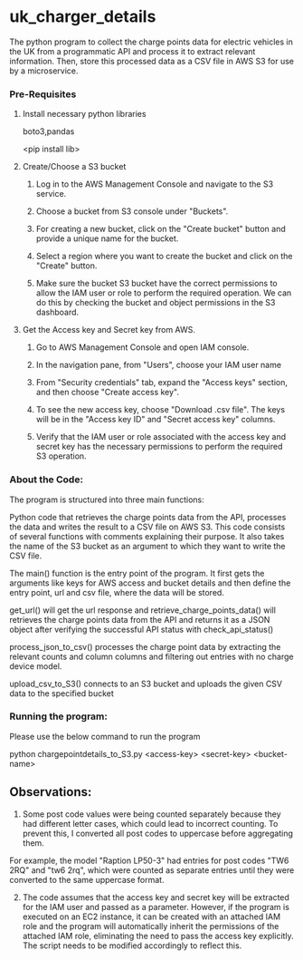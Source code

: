 # uk_charger_details


The python program to collect the charge points data for electric vehicles in the UK from a programmatic API and process it to extract relevant information. Then, store this processed data as a CSV file in AWS S3 for use by a microservice.

### Pre-Requisites

1. Install necessary python libraries

   boto3,pandas

   &lt;pip install lib>

2. Create/Choose a S3 bucket 

   1. Log in to the AWS Management Console and navigate to the S3 service.

   2. Choose a bucket from S3 console under "Buckets".

   2. For creating a new bucket, click on the "Create bucket" button and provide a unique name for the bucket.

   3. Select a region where you want to create the bucket and click on the "Create" button.

   4. Make sure the bucket S3 bucket have the correct permissions to allow the IAM user or role to perform the required operation. We can do this by checking the bucket and object permissions in the S3 dashboard.

3. Get the Access key and Secret key from AWS.

   

   1. Go to AWS Management Console and open IAM console.

   2. In the navigation pane, from "Users", choose your IAM user name

   3. From "Security credentials" tab, expand the "Access keys" section, and then choose "Create access key".

   4. To see the new access key, choose "Download .csv file". The keys will be in the "Access key ID" and "Secret access key" columns.

   5. Verify that the IAM user or role associated with the access key and secret key has the necessary permissions to perform the required S3 operation.

### About the Code:

The program is structured into three main functions:

Python code that retrieves the charge points data from the API, processes the data and writes the result to a CSV file on AWS S3. This code consists of several functions with comments explaining their purpose. It also takes the name of the S3 bucket as an argument to which they want to write the CSV file.

The main() function is the entry point of the program. It first gets the arguments like keys for AWS access and bucket details and then define the entry point, url and csv file, where the data will be stored.

get_url() will get the url response and retrieve_charge_points_data() will retrieves the charge points data from the API and returns it as a JSON object after verifying the successful API status with check_api_status()

process_json_to_csv() processes the charge point data by extracting the relevant counts and column columns and filtering out entries with no charge device model. 

upload_csv_to_S3() connects to an S3 bucket and uploads the given CSV data to the specified bucket

### Running the program:

Please use the below command to run the program

python chargepointdetails_to_S3.py &lt;access-key> &lt;secret-key> &lt;bucket-name>

## Observations:

1. Some post code values were being counted separately because they had different letter cases, which could lead to incorrect counting. To prevent this, I converted all post codes to uppercase before aggregating them. 

For example, the model "Raption LP50-3" had entries for post codes "TW6 2RQ" and "tw6 2rq", which were counted as separate entries until they were converted to the same uppercase format.

2. The code assumes that the access key and secret key will be extracted for the IAM user and passed as a parameter. However, if the program is executed on an EC2 instance, it can be created with an attached IAM role and the program will automatically inherit the permissions of the attached IAM role, eliminating the need to pass the access key explicitly. The script needs to be modified accordingly to reflect this.
